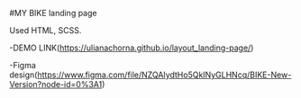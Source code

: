 #MY BIKE landing page

Used HTML, SCSS.

-DEMO LINK(https://ulianachorna.github.io/layout_landing-page/)

-Figma design(https://www.figma.com/file/NZQAIydtHo5QkINyGLHNcq/BIKE-New-Version?node-id=0%3A1)
